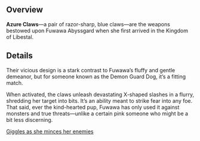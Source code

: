 <!-- title: Azure Claws -->
<!-- quote: Bau Bau~ Ehehehehehe -->
<!-- chapters: -1 -->
<!-- images: (Fuwawa's first time wielding Azure Claws), (Azure Claws viewed from the inventory), (Azure Claws' ability activated) -->
<!-- model: true -->

## Overview

**Azure Claws**—a pair of razor-sharp, blue claws—are the weapons bestowed upon Fuwawa Abyssgard when she first arrived in the Kingdom of Libestal.

## Details

Their vicious design is a stark contrast to Fuwawa’s fluffy and gentle demeanor, but for someone known as the Demon Guard Dog, it’s a fitting match.

When activated, the claws unleash devastating X-shaped slashes in a flurry, shredding her target into bits. It’s an ability meant to strike fear into any foe. That said, ever the kind-hearted pup, Fuwawa has only used it against monsters and true threats—unlike a certain pink someone who might be a bit less discerning.

[Giggles as she minces her enemies](#embed:https://www.youtube.com/live/3s_pVYBEax0?feature=shared&t=5667)
